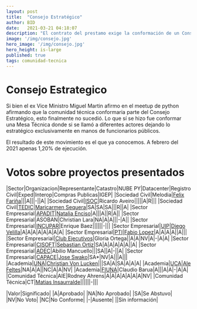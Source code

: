 ```yaml
---
layout: post
title:  "Consejo Estratégico"
author: BID
date:   2021-03-21 04:18:07
description: "El contrato del prestamo exige la conformación de un Consejo Estratégico"
image: '/img/consejo.jpg'
hero_image: '/img/consejo.jpg'
hero_height: is-large
published: true
tags: comunidad-tecnica
---
```


# Consejo Estrategico

Si bien el ex Vice Ministro Miguel Martin afirmo en el meetup de python afirmando que la comunidad técnica conformaria parte del Consejo Estratégico, esto finalmente no sucedió. Lo que sí se hizo fue conformar una Mesa Técnica donde si se llamó a diferentes actores dejando lo estratégico exclusivamente en manos de funcionarios públicos. 

El resultado de este movimiento es el que ya conocemos. A febrero del 2021 apenas 1,20% de ejecución. 

# Votos sobre proyectos presentados

|Sector|Organizacion|Representante|Catastro|NUBE PY|Datacenter|Registro Civil|Exped|Interop|Compras Publicas|IGEP|
|Sociedad Civil|Melodia|[Felix Fariña](https://twitter.com/felixalbertof)|||A|||-||A|
|Sociedad Civil|[ISOC](https://twitter.com/IsocPy)|Ricardo Aveiro|||||A|R|||
|Sociedad Civil|[TEDIC](https://twitter.com/TEDICpy)|[Maricarmen Sequera](https://twitter.com/marsebu)|SA|SA|SA|||R||A|
|Sector Empresarial|[APADIT](https://twitter.com/apadit)|[Natalia Enciso](https://twitter.com/natienciso)|A|||A||R|A||
|Sector Empresarial|ASOBAN|Christian Lara|NA|A|A|||-|A||
|Sector Empresarial|[INCUPAR](https://twitter.com/Incupar)|Enrique Baez||||||-|||
|Sector Empresarial|[UIP](https://twitter.com/UIP_py)|[Diego Velilla](https://twitter.com/velijean)|A|A|A|A|A|A|A|A|
|Sector Empresarial|[PTI](https://twitter.com/pti_py)|[Fabio Lopez](https://twitter.com/flopezpires)|A|A|A|A||A|||
|Sector Empresarial|[Club Ejecutivos](https://twitter.com/ejecutivospy)|Gloria Ortega||A|A|NV|A|-|A|A|
|Sector Empresarial|[CISOFT](https://twitter.com/cisoft)|[Sebastian Ortiz](https://twitter.com/sebastianpy)|SA|A|A|A|A|A||A|
|Sector Empresarial|[ADEC](https://twitter.com/adecpy)|Abilio Mancuello|||SA||A|-||A|
|Sector Empresarial|[CAPACE](https://twitter.com/capaceparaguay)|[Jose Swako](https://twitter.com/aszwako)|SA*|NV|A|||A|||
|Academia|[UNA](https://twitter.com/una_py)|[Christian Von Lucken](https://twitter.com/vonlucken)|||SA|A|SA|A|A|A|
|Academia|[UCA](https://twitter.com/unicatolicapy)|[Ale Feltes](https://twitter.com/alefeltes)|NA|A|A||NC|A|A|NV|
|Academia|[FIUNA](https://twitter.com/IngenieriaUNA)|Claudio Barua|A|||A|A|-|A|A|
|Comunidad Técnica|AIE|Rodney Ahrens|A|A|A|A|A|A|A|NV|
|Comunidad Técnica|CT|[Matias Insaurralde](https://twitter.com/mb_ins)||||||-|||

|Valor|Significado|
|A|Aprobado|
|NA|No Aprobado|
|SA|Se Abstuvo|
|NV|No Voto|
|NC|No Conforme|
|-|Ausente|
||Sin información|